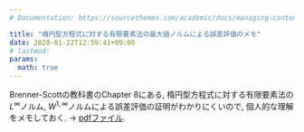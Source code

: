 ```yaml
---
# Documentation: https://sourcethemes.com/academic/docs/managing-content/

title: "楕円型方程式に対する有限要素法の最大値ノルムによる誤差評価のメモ"
date: 2020-01-22T12:59:41+09:00
# lastmod: 
params:
  math: true
---
```


Brenner-Scottの教科書のChapter 8にある, 楕円型方程式に対する有限要素法の$L^\infty$ノルム, $W^{1,\infty}$ノルムによる誤差評価の証明がわかりにくいので, 個人的な理解をメモしておく.
→ [pdfファイル](fem-max-norm.pdf).

<!--more-->